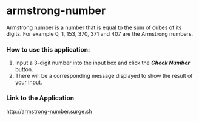 # armstrong-number

Armstrong number is a number that is equal to the sum of cubes of its digits. For example 0, 1, 153, 370, 371 and 407 are the Armstrong numbers.


### How to use this application:
1) Input a 3-digit number into the input box and click the ***Check Number*** button.
2) There will be a corresponding message displayed to show the result of your input.


### Link to the Application
http://armstrong-number.surge.sh


